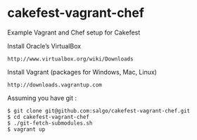 cakefest-vagrant-chef
=====================

Example Vagrant and Chef setup for Cakefest 

Install Oracle’s VirtualBox 

    http://www.virtualbox.org/wiki/Downloads

Install Vagrant (packages for Windows, Mac, Linux) 

    http://downloads.vagrantup.com

Assuming you have git :

    $ git clone git@github.com:salgo/cakefest-vagrant-chef.git 
    $ cd cakefest-vagrant-chef
    $ ./git-fetch-submodules.sh
    $ vagrant up
